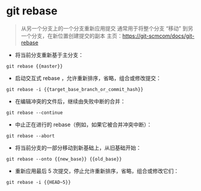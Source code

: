 # git rebase

> 从另一个分支上的一个分支重新应用提交
> 通常用于将整个分支 “移动” 到另一个分支，在新位置创建提交的副本
> 主页：<https://git-scmcom/docs/git-rebase>

- 将当前分支重新基于主分支：

`git rebase {{master}}`

- 启动交互式 rebase ，允许重新排序，省略，组合或修改提交：

`git rebase -i {{target_base_branch_or_commit_hash}}`

- 在编辑冲突的文件后，继续由失败中断的合并：

`git rebase --continue`

- 中止正在进行的 rebase（例如，如果它被合并冲突中断）：

`git rebase --abort`

- 将当前分支的一部分移动到新基础上，从旧基础开始：

`git rebase --onto {{new_base}} {{old_base}}`

- 重新应用最后 5 次提交，停止允许重新排序，省略，组合或修改它们：

`git rebase -i {{HEAD~5}}`

[#]: contributors: ([潘潘])